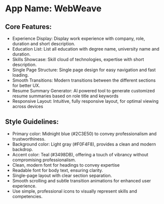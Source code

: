# **App Name**: WebWeave

## Core Features:

- Experience Display: Display work experience with company, role, duration and short description.
- Education List: List all education with degree name, university name and duration.
- Skills Showcase: Skill cloud of technologies, expertise with short description.
- Single Page Structure: Single page design for easy navigation and fast loading.
- Smooth Transitions: Modern transitions between the different sections for better UX.
- Resume Summary Generator: AI powered tool to generate customized resume summaries based on role title and keywords
- Responsive Layout: Intuitive, fully responsive layout, for optimal viewing across devices

## Style Guidelines:

- Primary color: Midnight blue (#2C3E50) to convey professionalism and trustworthiness.
- Background color: Light gray (#F0F4F8), provides a clean and modern backdrop.
- Accent color: Teal (#3498DB), offering a touch of vibrancy without compromising professionalism.
- Clean, modern font for headings to convey expertise
- Readable font for body text, ensuring clarity.
- Single-page layout with clear section separation.
- Smooth scrolling and subtle transition animations for enhanced user experience.
- Use simple, professional icons to visually represent skills and competencies.